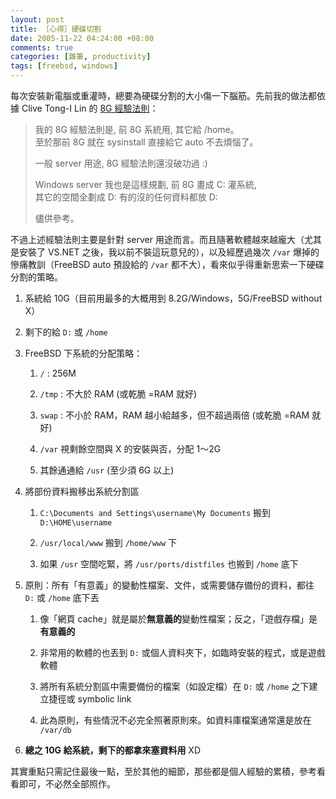 ```yaml
--- 
layout: post
title: ［心得］硬碟切割
date: 2005-11-22 04:24:00 +08:00
comments: true
categories: [雜筆, productivity]
tags: [freebsd, windows]
---
```


每次安裝新電腦或重灌時，總要為硬碟分割的大小傷一下腦筋。先前我的做法都依據 Clive Tong-I Lin 的 [8G 經驗法則](http://groups.google.com.tw/group/tw.bbs.comp.386bsd/msg/ccf7216150299ee4)：

<!-- more -->

> 我的 8G 經驗法則是, 前 8G 系統用, 其它給 /home。  
> 至於那前 8G 就在 sysinstall 直接給它 auto 不去煩惱了。
>
> 一般 server 用途, 8G 經驗法則還沒破功過 :)
>
> Windows server 我也是這樣規劃, 前 8G 畫成 C: 灌系統,  
> 其它的空間全劃成 D: 有的沒的任何資料都放 D:
>
> 儘供參考。

不過上述經驗法則主要是針對 server 用途而言。而且隨著軟體越來越龐大（尤其是安裝了 VS.NET 之後，我以前不裝這玩意兒的），以及經歷過幾次 `/var` 爆掉的慘痛教訓（FreeBSD auto 預設給的 `/var` 都不大），看來似乎得重新思索一下硬碟分割的策略。

1. 系統給 10G（目前用最多的大概用到 8.2G/Windows，5G/FreeBSD without X）

2. 剩下的給 `D:` 或 `/home`

3. FreeBSD 下系統的分配策略：

    1. `/` : 256M

    2. `/tmp` : 不大於 RAM (或乾脆 =RAM 就好)

    3. `swap` : 不小於 RAM，RAM 越小給越多，但不超過兩倍 (或乾脆 =RAM 就好)

    4. `/var` 視剩餘空間與 X 的安裝與否，分配 1～2G

    5. 其餘通通給 `/usr` (至少須 6G 以上)

4. 將部份資料搬移出系統分割區

    1. `C:\Documents and Settings\username\My Documents` 搬到 `D:\HOME\username`

    2. `/usr/local/www` 搬到 `/home/www` 下

    3. 如果 `/usr` 空間吃緊，將 `/usr/ports/distfiles` 也搬到 `/home` 底下

5. 原則：所有「有意義」的變動性檔案、文件，或需要儲存備份的資料，都往 `D:` 或 `/home` 底下丟

    1. 像「網頁 cache」就是屬於**無意義的**變動性檔案；反之，「遊戲存檔」是**有意義的**

    2. 非常用的軟體的也丟到 `D:` 或個人資料夾下，如臨時安裝的程式，或是遊戲軟體

    3. 將所有系統分割區中需要備份的檔案（如設定檔）在 `D:` 或 `/home` 之下建立捷徑或 symbolic link

    4. 此為原則，有些情況不必完全照著原則來。如資料庫檔案通常還是放在 `/var/db`

6. **總之 10G 給系統，剩下的都拿來塞資料用** XD

其實重點只需記住最後一點，至於其他的細節，那些都是個人經驗的累積，參考看看即可，不必然全部照作。